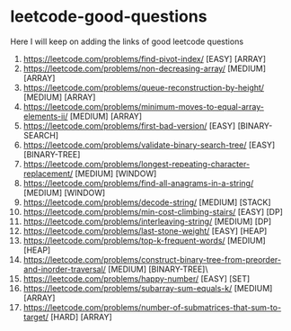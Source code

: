 # leetcode-good-questions
Here I will keep on adding the links of good leetcode questions

1. https://leetcode.com/problems/find-pivot-index/ [EASY] [ARRAY]
2. https://leetcode.com/problems/non-decreasing-array/ [MEDIUM] [ARRAY]
3. https://leetcode.com/problems/queue-reconstruction-by-height/ [MEDIUM] [ARRAY]
4. https://leetcode.com/problems/minimum-moves-to-equal-array-elements-ii/ [MEDIUM] [ARRAY]
5. https://leetcode.com/problems/first-bad-version/ [EASY] [BINARY-SEARCH]
6. https://leetcode.com/problems/validate-binary-search-tree/ [EASY] [BINARY-TREE]
7. https://leetcode.com/problems/longest-repeating-character-replacement/ [MEDIUM] [WINDOW]
8. https://leetcode.com/problems/find-all-anagrams-in-a-string/ [MEDIUM] [WINDOW]
9. https://leetcode.com/problems/decode-string/ [MEDIUM] [STACK]
10. https://leetcode.com/problems/min-cost-climbing-stairs/ [EASY] [DP]
11. https://leetcode.com/problems/interleaving-string/ [MEDIUM] [DP]
12. https://leetcode.com/problems/last-stone-weight/ [EASY] [HEAP]
13. https://leetcode.com/problems/top-k-frequent-words/ [MEDIUM] [HEAP]
14. https://leetcode.com/problems/construct-binary-tree-from-preorder-and-inorder-traversal/ [MEDIUM] [BINARY-TREE]\
15. https://leetcode.com/problems/happy-number/ [EASY] [SET]
16. https://leetcode.com/problems/subarray-sum-equals-k/ [MEDIUM] [ARRAY]
17. https://leetcode.com/problems/number-of-submatrices-that-sum-to-target/ [HARD] [ARRAY]
